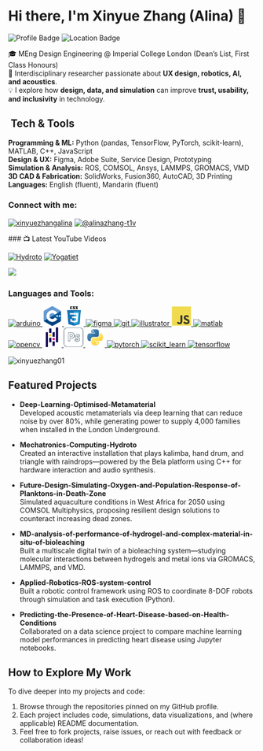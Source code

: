 # Hi there, I'm Xinyue Zhang (Alina) 👋
![Profile Badge](https://img.shields.io/badge/Imperial%20College%20London-2022--2026-blue) ![Location Badge](https://img.shields.io/badge/Location-London%2C%20UK-orange)

🎓 MEng Design Engineering @ Imperial College London (Dean’s List, First Class Honours)  
🔬 Interdisciplinary researcher passionate about **UX design, robotics, AI, and acoustics**.  
💡 I explore how **design, data, and simulation** can improve **trust, usability, and inclusivity** in technology.  

## ​ Tech & Tools
**Programming & ML:** Python (pandas, TensorFlow, PyTorch, scikit-learn), MATLAB, C++, JavaScript  
**Design & UX:** Figma, Adobe Suite, Service Design, Prototyping  
**Simulation & Analysis:** ROS, COMSOL, Ansys, LAMMPS, GROMACS, VMD  
**3D CAD & Fabrication:** SolidWorks, Fusion360, AutoCAD, 3D Printing  
**Languages:** English (fluent), Mandarin (fluent)  

<h3 align="left">Connect with me:</h3>
<p align="left">
<a href="https://linkedin.com/in/xinyuezhangalina" target="blank"><img align="center" src="https://raw.githubusercontent.com/rahuldkjain/github-profile-readme-generator/master/src/images/icons/Social/linked-in-alt.svg" alt="xinyuezhangalina" height="30" width="40" /></a>
<a href="https://www.youtube.com/c/@alinazhang-t1v" target="blank"><img align="center" src="https://raw.githubusercontent.com/rahuldkjain/github-profile-readme-generator/master/src/images/icons/Social/youtube.svg" alt="@alinazhang-t1v" height="30" width="40" /></a>
</p>
### 📺 Latest YouTube Videos

<!-- BEGIN YOUTUBE-CARDS -->
[![Hydroto](https://ytcards.demolab.com/?id=dLJEOtatfsk&title=Hydroto&lang=en&background_color=%230d1117&title_color=%23ffffff&stats_color=%23dedede&max_title_lines=1&width=250&border_radius=5 "Hydroto")](https://www.youtube.com/watch?v=dLJEOtatfsk)
[![Yogatiet](https://ytcards.demolab.com/?id=vIEnaIr5060&title=Yogatiet&lang=en&background_color=%230d1117&title_color=%23ffffff&stats_color=%23dedede&max_title_lines=1&width=250&border_radius=5 "Yogatiet")](https://www.youtube.com/watch?v=vIEnaIr5060)
<!-- END YOUTUBE-CARDS -->

[<img src="https://custom-icon-badges.demolab.com/badge/-Subscribe%20For%20More-red?style=for-the-badge&logo=video&logoColor=white"/>](https://www.youtube.com/channel/UC_your_channel_id_here?sub_confirmation=1)

<h3 align="left">Languages and Tools:</h3>
<p align="left"> <a href="https://www.arduino.cc/" target="_blank" rel="noreferrer"> <img src="https://cdn.worldvectorlogo.com/logos/arduino-1.svg" alt="arduino" width="40" height="40"/> </a> <a href="https://www.w3schools.com/cpp/" target="_blank" rel="noreferrer"> <img src="https://raw.githubusercontent.com/devicons/devicon/master/icons/cplusplus/cplusplus-original.svg" alt="cplusplus" width="40" height="40"/> </a> <a href="https://www.w3schools.com/css/" target="_blank" rel="noreferrer"> <img src="https://raw.githubusercontent.com/devicons/devicon/master/icons/css3/css3-original-wordmark.svg" alt="css3" width="40" height="40"/> </a> <a href="https://www.figma.com/" target="_blank" rel="noreferrer"> <img src="https://www.vectorlogo.zone/logos/figma/figma-icon.svg" alt="figma" width="40" height="40"/> </a> <a href="https://git-scm.com/" target="_blank" rel="noreferrer"> <img src="https://www.vectorlogo.zone/logos/git-scm/git-scm-icon.svg" alt="git" width="40" height="40"/> </a> <a href="https://www.adobe.com/in/products/illustrator.html" target="_blank" rel="noreferrer"> <img src="https://www.vectorlogo.zone/logos/adobe_illustrator/adobe_illustrator-icon.svg" alt="illustrator" width="40" height="40"/> </a> <a href="https://developer.mozilla.org/en-US/docs/Web/JavaScript" target="_blank" rel="noreferrer"> <img src="https://raw.githubusercontent.com/devicons/devicon/master/icons/javascript/javascript-original.svg" alt="javascript" width="40" height="40"/> </a> <a href="https://www.mathworks.com/" target="_blank" rel="noreferrer"> <img src="https://upload.wikimedia.org/wikipedia/commons/2/21/Matlab_Logo.png" alt="matlab" width="40" height="40"/> </a> <a href="https://opencv.org/" target="_blank" rel="noreferrer"> <img src="https://www.vectorlogo.zone/logos/opencv/opencv-icon.svg" alt="opencv" width="40" height="40"/> </a> <a href="https://pandas.pydata.org/" target="_blank" rel="noreferrer"> <img src="https://raw.githubusercontent.com/devicons/devicon/2ae2a900d2f041da66e950e4d48052658d850630/icons/pandas/pandas-original.svg" alt="pandas" width="40" height="40"/> </a> <a href="https://www.photoshop.com/en" target="_blank" rel="noreferrer"> <img src="https://raw.githubusercontent.com/devicons/devicon/master/icons/photoshop/photoshop-line.svg" alt="photoshop" width="40" height="40"/> </a> <a href="https://www.python.org" target="_blank" rel="noreferrer"> <img src="https://raw.githubusercontent.com/devicons/devicon/master/icons/python/python-original.svg" alt="python" width="40" height="40"/> </a> <a href="https://pytorch.org/" target="_blank" rel="noreferrer"> <img src="https://www.vectorlogo.zone/logos/pytorch/pytorch-icon.svg" alt="pytorch" width="40" height="40"/> </a> <a href="https://scikit-learn.org/" target="_blank" rel="noreferrer"> <img src="https://upload.wikimedia.org/wikipedia/commons/0/05/Scikit_learn_logo_small.svg" alt="scikit_learn" width="40" height="40"/> </a> <a href="https://www.tensorflow.org" target="_blank" rel="noreferrer"> <img src="https://www.vectorlogo.zone/logos/tensorflow/tensorflow-icon.svg" alt="tensorflow" width="40" height="40"/> </a> </p>

<p><img align="center" src="https://github-readme-stats.vercel.app/api/top-langs?username=xinyuezhang01&show_icons=true&locale=en&layout=compact" alt="xinyuezhang01" /></p>

##  Featured Projects

- **Deep-Learning-Optimised-Metamaterial**  
  Developed acoustic metamaterials via deep learning that can reduce noise by over 80%, while generating power to supply 4,000 families when installed in the London Underground.

- **Mechatronics-Computing-Hydroto**  
  Created an interactive installation that plays kalimba, hand drum, and triangle with raindrops—powered by the Bela platform using C++ for hardware interaction and audio synthesis.

- **Future-Design-Simulating-Oxygen-and-Population-Response-of-Planktons-in-Death-Zone**  
  Simulated aquaculture conditions in West Africa for 2050 using COMSOL Multiphysics, proposing resilient design solutions to counteract increasing dead zones.

- **MD-analysis-of-performance-of-hydrogel-and-complex-material-in-situ-of-bioleaching**  
  Built a multiscale digital twin of a bioleaching system—studying molecular interactions between hydrogels and metal ions via GROMACS, LAMMPS, and VMD.

- **Applied-Robotics-ROS-system-control**  
  Built a robotic control framework using ROS to coordinate 8-DOF robots through simulation and task execution (Python).

- **Predicting-the-Presence-of-Heart-Disease-based-on-Health-Conditions**  
  Collaborated on a data science project to compare machine learning model performances in predicting heart disease using Jupyter notebooks.

##  How to Explore My Work

To dive deeper into my projects and code:

1. Browse through the repositories pinned on my GitHub profile.
2. Each project includes code, simulations, data visualizations, and (where applicable) README documentation.
3. Feel free to fork projects, raise issues, or reach out with feedback or collaboration ideas!



